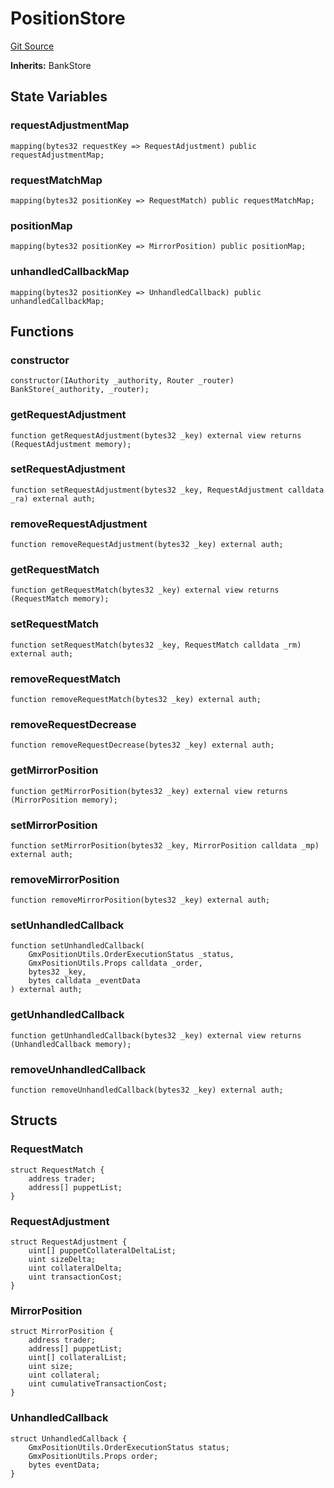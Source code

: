 # PositionStore
[Git Source](https://github.com/GMX-Blueberry-Club/puppet-contracts/blob/86f5edc5c43c92874fd3cadff78422e25e3cc674/src/position/store/PositionStore.sol)

**Inherits:**
BankStore


## State Variables
### requestAdjustmentMap

```solidity
mapping(bytes32 requestKey => RequestAdjustment) public requestAdjustmentMap;
```


### requestMatchMap

```solidity
mapping(bytes32 positionKey => RequestMatch) public requestMatchMap;
```


### positionMap

```solidity
mapping(bytes32 positionKey => MirrorPosition) public positionMap;
```


### unhandledCallbackMap

```solidity
mapping(bytes32 positionKey => UnhandledCallback) public unhandledCallbackMap;
```


## Functions
### constructor


```solidity
constructor(IAuthority _authority, Router _router) BankStore(_authority, _router);
```

### getRequestAdjustment


```solidity
function getRequestAdjustment(bytes32 _key) external view returns (RequestAdjustment memory);
```

### setRequestAdjustment


```solidity
function setRequestAdjustment(bytes32 _key, RequestAdjustment calldata _ra) external auth;
```

### removeRequestAdjustment


```solidity
function removeRequestAdjustment(bytes32 _key) external auth;
```

### getRequestMatch


```solidity
function getRequestMatch(bytes32 _key) external view returns (RequestMatch memory);
```

### setRequestMatch


```solidity
function setRequestMatch(bytes32 _key, RequestMatch calldata _rm) external auth;
```

### removeRequestMatch


```solidity
function removeRequestMatch(bytes32 _key) external auth;
```

### removeRequestDecrease


```solidity
function removeRequestDecrease(bytes32 _key) external auth;
```

### getMirrorPosition


```solidity
function getMirrorPosition(bytes32 _key) external view returns (MirrorPosition memory);
```

### setMirrorPosition


```solidity
function setMirrorPosition(bytes32 _key, MirrorPosition calldata _mp) external auth;
```

### removeMirrorPosition


```solidity
function removeMirrorPosition(bytes32 _key) external auth;
```

### setUnhandledCallback


```solidity
function setUnhandledCallback(
    GmxPositionUtils.OrderExecutionStatus _status,
    GmxPositionUtils.Props calldata _order,
    bytes32 _key,
    bytes calldata _eventData
) external auth;
```

### getUnhandledCallback


```solidity
function getUnhandledCallback(bytes32 _key) external view returns (UnhandledCallback memory);
```

### removeUnhandledCallback


```solidity
function removeUnhandledCallback(bytes32 _key) external auth;
```

## Structs
### RequestMatch

```solidity
struct RequestMatch {
    address trader;
    address[] puppetList;
}
```

### RequestAdjustment

```solidity
struct RequestAdjustment {
    uint[] puppetCollateralDeltaList;
    uint sizeDelta;
    uint collateralDelta;
    uint transactionCost;
}
```

### MirrorPosition

```solidity
struct MirrorPosition {
    address trader;
    address[] puppetList;
    uint[] collateralList;
    uint size;
    uint collateral;
    uint cumulativeTransactionCost;
}
```

### UnhandledCallback

```solidity
struct UnhandledCallback {
    GmxPositionUtils.OrderExecutionStatus status;
    GmxPositionUtils.Props order;
    bytes eventData;
}
```


